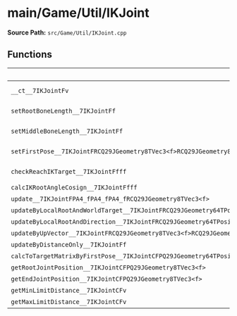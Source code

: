 # main/Game/Util/IKJoint

**Source Path:** `src/Game/Util/IKJoint.cpp`

## Functions

| Name | Address | Match % |
|------|---------|---------|
| `__ct__7IKJointFv` | `0x804057CC` | :white_check_mark: (100.0%) |
| `setRootBoneLength__7IKJointFf` | `0x80405818` | :white_check_mark: (100.0%) |
| `setMiddleBoneLength__7IKJointFf` | `0x80405820` | :white_check_mark: (100.0%) |
| `setFirstPose__7IKJointFRCQ29JGeometry8TVec3<f>RCQ29JGeometry8TVec3<f>` | `0x80405828` | :white_check_mark: (100.0%) |
| `checkReachIKTarget__7IKJointFfff` | `0x8040582C` | :white_check_mark: (100.0%) |
| `calcIKRootAngleCosign__7IKJointFfff` | `0x80405860` | :x: (0.0%) |
| `update__7IKJointFPA4_fPA4_fPA4_fRCQ29JGeometry8TVec3<f>` | `0x80405934` | :x: (0.0%) |
| `updateByLocalRootAndWorldTarget__7IKJointFRCQ29JGeometry64TPosition3<Q29JGeometry38TMatrix34<Q29JGeometry13SMatrix34C<f>>>RCQ29JGeometry8TVec3<f>RCQ29JGeometry8TVec3<f>` | `0x80405A54` | :x: (0.0%) |
| `updateByLocalRootAndDirection__7IKJointFRCQ29JGeometry64TPosition3<Q29JGeometry38TMatrix34<Q29JGeometry13SMatrix34C<f>>>RCQ29JGeometry8TVec3<f>RCQ29JGeometry8TVec3<f>` | `0x80405AF4` | :x: (0.0%) |
| `updateByUpVector__7IKJointFRCQ29JGeometry8TVec3<f>RCQ29JGeometry8TVec3<f>RCQ29JGeometry8TVec3<f>` | `0x80405B94` | :x: (0.0%) |
| `updateByDistanceOnly__7IKJointFf` | `0x80405C34` | :x: (0.0%) |
| `calcToTargetMatrixByFirstPose__7IKJointCFPQ29JGeometry64TPosition3<Q29JGeometry38TMatrix34<Q29JGeometry13SMatrix34C<f>>>RCQ29JGeometry64TPosition3<Q29JGeometry38TMatrix34<Q29JGeometry13SMatrix34C<f>>>RCQ29JGeometry8TVec3<f>RCQ29JGeometry8TVec3<f>` | `0x80405DA0` | :x: (0.0%) |
| `getRootJointPosition__7IKJointCFPQ29JGeometry8TVec3<f>` | `0x80405EF8` | :x: (0.0%) |
| `getEndJointPosition__7IKJointCFPQ29JGeometry8TVec3<f>` | `0x80405F00` | :x: (0.0%) |
| `getMinLimitDistance__7IKJointCFv` | `0x80405F7C` | :x: (0.0%) |
| `getMaxLimitDistance__7IKJointCFv` | `0x80405F90` | :x: (0.0%) |